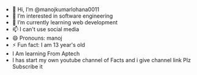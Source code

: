 - 👋 Hi, I’m @manojkumarlohana0011
- 👀 I’m interested in software engineering 
- 🌱 I’m currently learning web development
- 📫 I can't use social media
- 😄 Pronouns: manoj
- ⚡ Fun fact: I am 13 year's old
- I Am learning From Aptech
- I has start my own youtube channel of Facts and i give channel link Plz Subscribe it


 <!---
manojkumarlohana0011/manojkumarlohana0011 is a ✨ special ✨ repository because its `README.md` (this file) appears on your GitHub profile.
You can click the Preview link to take a look at your changes.
--->
